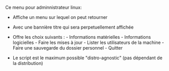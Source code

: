 Ce menu pour adminnistrateur linux:

- Affiche un menu sur lequel on peut retourner
- Avec une bannière titre qui sera perpetuellement affichée
- Offre les choix suivants :
        - Informations matérielles
        - Informations logicielles
        - Faire les mises à jour
        - Lister les utilisateurs de la machine
        - Faire une sauvegarde du dossier personnel
        - Quitter

- Le script est le maximum possible "distro-agnostic" (pas
dépendant de la distribution)


